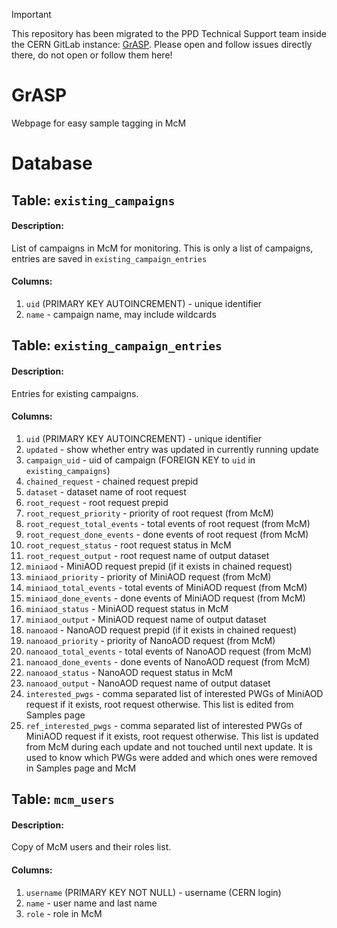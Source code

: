> [!IMPORTANT]  
> This repository has been migrated to the PPD Technical Support team inside the CERN GitLab instance: [GrASP](https://gitlab.cern.ch/cms-ppd/technical-support/web-services/GrASP). Please open and follow issues directly there, do not open or follow them here!

# GrASP
Webpage for easy sample tagging in McM

# Database

## Table: `existing_campaigns`

#### Description:
List of campaigns in McM for monitoring. This is only a list of campaigns, entries are saved in `existing_campaign_entries`

#### Columns:
1. `uid` <integer> (PRIMARY KEY AUTOINCREMENT) - unique identifier
2. `name` <text> - campaign name, may include wildcards

## Table: `existing_campaign_entries`

#### Description:
Entries for existing campaigns.

#### Columns:
1. `uid` <integer> (PRIMARY KEY AUTOINCREMENT) - unique identifier
2. `updated` <integer> - show whether entry was updated in currently running update
3. `campaign_uid` <integer> - uid of campaign (FOREIGN KEY to `uid` in `existing_campaigns`)
4. `chained_request` <text> - chained request prepid
5. `dataset` <text> - dataset name of root request
6. `root_request` <text> - root request prepid
7. `root_request_priority` <integer> - priority of root request (from McM)
8. `root_request_total_events` <integer> - total events of root request (from McM)
9. `root_request_done_events` <integer> - done events of root request (from McM)
10. `root_request_status` <text> - root request status in McM
11. `root_request_output` <text> - root request name of output dataset
12. `miniaod` <text> - MiniAOD request prepid (if it exists in chained request)
13. `miniaod_priority` <integer> - <integer> priority of MiniAOD request (from McM)
14. `miniaod_total_events` <integer> - total events of MiniAOD request (from McM)
15. `miniaod_done_events` <integer> - done events of MiniAOD request (from McM)
16. `miniaod_status` <text> - MiniAOD request status in McM
17. `miniaod_output` <text> - MiniAOD request name of output dataset
18. `nanoaod` <text> - NanoAOD request prepid (if it exists in chained request)
19. `nanoaod_priority` <integer> - <integer> priority of NanoAOD request (from McM)
20. `nanoaod_total_events` <integer> - total events of NanoAOD request (from McM)
21. `nanoaod_done_events` <integer> - done events of NanoAOD request (from McM)
22. `nanoaod_status` <text> - NanoAOD request status in McM
23. `nanoaod_output` <text> - NanoAOD request name of output dataset
24. `interested_pwgs` <text> - comma separated list of interested PWGs of MiniAOD request if it exists, root request otherwise. This list is edited from Samples page
25. `ref_interested_pwgs` <text> - comma separated list of interested PWGs of MiniAOD request if it exists, root request otherwise. This list is updated from McM during each update and not touched until next update. It is used to know which PWGs were added and which ones were removed in Samples page and McM

## Table: `mcm_users`

#### Description:
Copy of McM users and their roles list.

#### Columns:
1. `username` <text> (PRIMARY KEY NOT NULL) - username (CERN login)
2. `name` <text> - user name and last name
3. `role` <text> - role in McM
